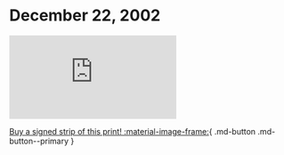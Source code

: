# December 22, 2002

![](https://www.achewood.com/comic.php?date=12222002)

[Buy a signed strip of this print! :material-image-frame:](https://achewood-holiday-pop-up.myshopify.com/products/strip#12222002){ .md-button .md-button--primary }
